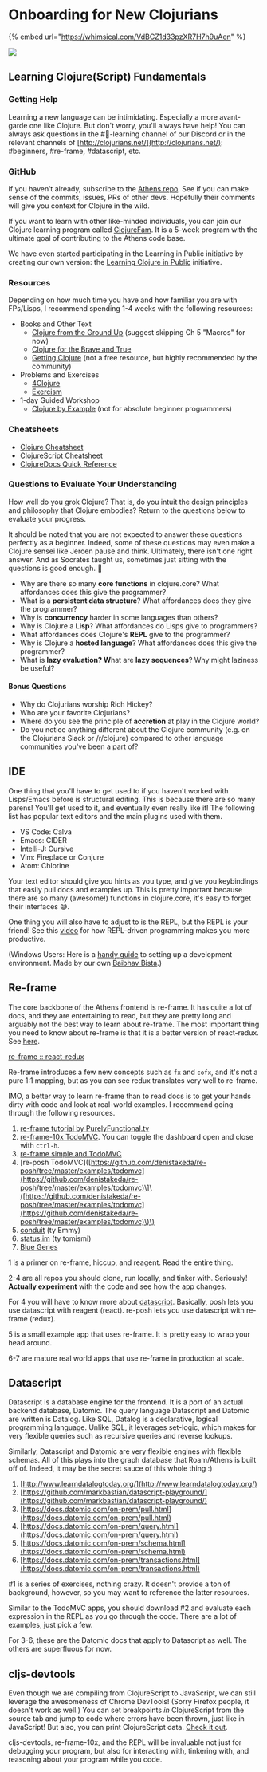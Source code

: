 # Onboarding for New Clojurians

{% embed url="https://whimsical.com/VdBCZ1d33pzXR7H7h9uAen" %}

![](../../.gitbook/assets/image%20%281%29.png)

## Learning Clojure\(Script\) Fundamentals

### Getting Help

Learning a new language can be intimidating. Especially a more avant-garde one like Clojure. But don't worry, you'll always have help! You can always ask questions in the \#🧠-learning channel of our Discord or in the relevant channels of [http://clojurians.net/](http://clojurians.net/): \#beginners, \#re-frame, \#datascript, etc.

### GitHub

If you haven’t already, subscribe to the [Athens repo](https://github.com/athensresearch/athens). See if you can make sense of the commits, issues, PRs of other devs. Hopefully their comments will give you context for Clojure in the wild.

If you want to learn with other like-minded individuals, you can join our Clojure learning program called [ClojureFam](https://github.com/athensresearch/ClojureFam/blob/master/doc/learning-in-public.md). It is a 5-week program with the ultimate goal of contributing to the Athens code base.

We have even started participating in the Learning in Public initiative by creating our own version: the [Learning Clojure in Public](https://github.com/athensresearch/ClojureFam/blob/master/doc/learning-in-public.md) initiative.

### Resources

Depending on how much time you have and how familiar you are with FPs/Lisps, I recommend spending 1-4 weeks with the following resources:

* Books and Other Text
  * [Clojure from the Ground Up](https://aphyr.com/tags/Clojure-from-the-ground-up) \(suggest skipping Ch 5 "Macros" for now\)
  * [Clojure for the Brave and True](https://www.braveclojure.com/clojure-for-the-brave-and-true/)
  * [Getting Clojure](https://pragprog.com/titles/roclojure/) \(not a free resource, but highly recommended by the community\)
* Problems and Exercises
  * [4Clojure](http://www.4clojure.com/)
  * [Exercism](https://exercism.io/tracks/clojure)
* 1-day Guided Workshop
  * [Clojure by Example](https://github.com/inclojure-org/clojure-by-example) \(not for absolute beginner programmers\)

### Cheatsheets

* [Clojure Cheatsheet](https://clojure.org/api/cheatsheet)
* [ClojureScript Cheatsheet](https://cljs.info/cheatsheet/)
* [ClojureDocs Quick Reference](http://clojuredocs.org/quickref)

### Questions to Evaluate Your Understanding

How well do you grok Clojure? That is, do you intuit the design principles and philosophy that Clojure embodies? Return to the questions below to evaluate your progress.

It should be noted that you are not expected to answer these questions perfectly as a beginner. Indeed, some of these questions may even make a Clojure sensei like Jeroen pause and think. Ultimately, there isn't one right answer. And as Socrates taught us, sometimes just sitting with the questions is good enough. 🙂

* Why are there so many **core functions** in clojure.core? What affordances does this give the programmer?
* What is a **persistent data structure**? What affordances does they give the programmer?
* Why is **concurrency** harder in some languages than others?
* Why is Clojure a **Lisp**? What affordances do Lisps give to programmers?
* What affordances does Clojure's **REPL** give to the programmer?
* Why is Clojure a **hosted language**? What affordances does this give the programmer?
* What is **lazy evaluation? W**hat are **lazy sequences**? Why might laziness be useful?

#### Bonus Questions

* Why do Clojurians worship Rich Hickey?
* Who are your favorite Clojurians?
* Where do you see the principle of **accretion** at play in the Clojure world?
* Do you notice anything different about the Clojure community \(e.g. on the Clojurians Slack or /r/clojure\) compared to other language communities you've been a part of?

## IDE

One thing that you'll have to get used to if you haven't worked with Lisps/Emacs before is structural editing. This is because there are so many parens! You'll get used to it, and eventually even really like it! The following list has popular text editors and the main plugins used with them.

* VS Code: Calva
* Emacs: CIDER
* Intelli-J: Cursive
* Vim: Fireplace or Conjure
* Atom: Chlorine

Your text editor should give you hints as you type, and give you keybindings that easily pull docs and examples up. This is pretty important because there are so many \(awesome!\) functions in clojure.core, it's easy to forget their interfaces 😅.

One thing you will also have to adjust to is the REPL, but the REPL is your friend! See this [video](https://vvvvalvalval.github.io/posts/what-makes-a-good-repl.html) for how REPL-driven programming makes you more productive.

\(Windows Users: Here is a [handy guide](https://www.notion.so/Beginner-Clojure-Environment-Setup-Windows-36f70c16b9a7420da3cd797a3eb712fa) to setting up a development environment. Made by our own [Baibhav Bista](https://www.notion.so/athensresearch/Baibhav-Bista-36529ba8af8f4764ad416dd53afc7192).\)

## Re-frame

The core backbone of the Athens frontend is re-frame. It has quite a lot of docs, and they are entertaining to read, but they are pretty long and arguably not the best way to learn about re-frame. The most important thing you need to know about re-frame is that it is a better version of react-redux. See [here](https://www.learnreframe.com/).

[re-frame :: react-redux](https://www.notion.so/6f7a5d4684c54328ad744ddf3dabe610)

Re-frame introduces a few new concepts such as `fx` and `cofx`, and it's not a pure 1:1 mapping, but as you can see redux translates very well to re-frame.

IMO, a better way to learn re-frame than to read docs is to get your hands dirty with code and look at real-world examples. I recommend going through the following resources.

1. [re-frame tutorial by PurelyFunctional.tv](https://purelyfunctional.tv/guide/re-frame-building-blocks/)
2. [re-frame-10x TodoMVC](https://github.com/day8/re-frame-10x/tree/master/examples/todomvc). You can toggle the dashboard open and close with `ctrl-h`.
3. [re-frame simple and TodoMVC](https://github.com/day8/re-frame/tree/master/examples/simple)
4. \[re-posh TodoMVC\]\([https://github.com/denistakeda/re-posh/tree/master/examples/todomvc](https://github.com/denistakeda/re-posh/tree/master/examples/todomvc)\]\([https://github.com/denistakeda/re-posh/tree/master/examples/todomvc](https://github.com/denistakeda/re-posh/tree/master/examples/todomvc)\)\)
5. [conduit](https://github.com/jacekschae/conduit) \(ty Emmy\)
6. [status.im](https://github.com/status-im/status-react) \(ty tomismi\)
7. [Blue Genes](https://github.com/intermine/bluegenes)

1 is a primer on re-frame, hiccup, and reagent. Read the entire thing.

2-4 are all repos you should clone, run locally, and tinker with. Seriously! **Actually experiment** with the code and see how the app changes.

For 4 you will have to know more about [datascript](https://www.notion.so/athensresearch/Onboarding-for-New-Clojurians-b34b38f30902448cae68afffa02425c1#9b2b499402f74292a326025969c360be). Basically, posh lets you use datascript with reagent \(react\). re-posh lets you use datascript with re-frame \(redux\).

5 is a small example app that uses re-frame. It is pretty easy to wrap your head around.

6-7 are mature real world apps that use re-frame in production at scale.

## Datascript

Datascript is a database engine for the frontend. It is a port of an actual backend database, Datomic. The query language Datascript and Datomic are written is Datalog. Like SQL, Datalog is a declarative, logical programming language. Unlike SQL, it leverages set-logic, which makes for very flexible queries such as recursive queries and reverse lookups.

Similarly, Datascript and Datomic are very flexible engines with flexible schemas. All of this plays into the graph database that Roam/Athens is built off of. Indeed, it may be the secret sauce of this whole thing :\)

1. [http://www.learndatalogtoday.org/](http://www.learndatalogtoday.org/)
2. [https://github.com/markbastian/datascript-playground/](https://github.com/markbastian/datascript-playground/)
3. [https://docs.datomic.com/on-prem/pull.html](https://docs.datomic.com/on-prem/pull.html)
4. [https://docs.datomic.com/on-prem/query.html](https://docs.datomic.com/on-prem/query.html)
5. [https://docs.datomic.com/on-prem/schema.html](https://docs.datomic.com/on-prem/schema.html)
6. [https://docs.datomic.com/on-prem/transactions.html](https://docs.datomic.com/on-prem/transactions.html)

\#1 is a series of exercises, nothing crazy. It doesn't provide a ton of background, however, so you may want to reference the latter resources.

Similar to the TodoMVC apps, you should download \#2 and evaluate each expression in the REPL as you go through the code. There are a lot of examples, just pick a few.

For 3-6, these are the Datomic docs that apply to Datascript as well. The others are superfluous for now.

## cljs-devtools

Even though we are compiling from ClojureScript to JavaScript, we can still leverage the awesomeness of Chrome DevTools! \(Sorry Firefox people, it doesn't work as well.\) You can set breakpoints _in_ ClojureScript from the source tab and jump to code where errors have been thrown, just like in JavaScript! But also, you can print ClojureScript data. [Check it out](https://github.com/binaryage/cljs-devtools).

cljs-devtools, re-frame-10x, and the REPL will be invaluable not just for debugging your program, but also for interacting with, tinkering with, and reasoning about your program while you code.

